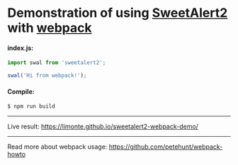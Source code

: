 # Demonstration of using [SweetAlert2](https://github.com/limonte/sweetalert2) with [webpack](https://webpack.github.io/)

#### index.js:
```js
import swal from 'sweetalert2';

swal('Hi from webpack!');
```

#### Compile:
```sh
$ npm run build
```

---

Live result: https://limonte.github.io/sweetalert2-webpack-demo/

---

Read more about webpack usage: https://github.com/petehunt/webpack-howto
